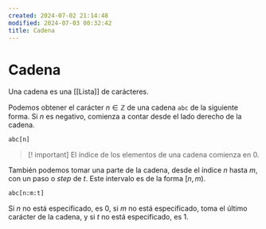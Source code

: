 ```yaml
---
created: 2024-07-02 21:14:48
modified: 2024-07-03 00:32:42
title: Cadena
---
```


# Cadena

Una cadena es una [[Lista]] de carácteres.

Podemos obtener el carácter $n \in \mathbb{Z}$ de una cadena `abc` de la siguiente forma. Si $n$ es negativo, comienza a contar desde el lado derecho de la cadena.

```python
abc[n]
```

> [! important]
> El índice de los elementos de una cadena comienza en $0$.

También podemos tomar una parte de la cadena, desde el índice $n$ hasta $m$, con un paso o *step* de $t$. Este intervalo es de la forma $[n, m)$.

```python
abc[n:m:t]
```

Si $n$ no está especificado, es $0$, si $m$ no está especificado, toma el último carácter de la cadena, y si $t$ no está especificado, es $1$.
